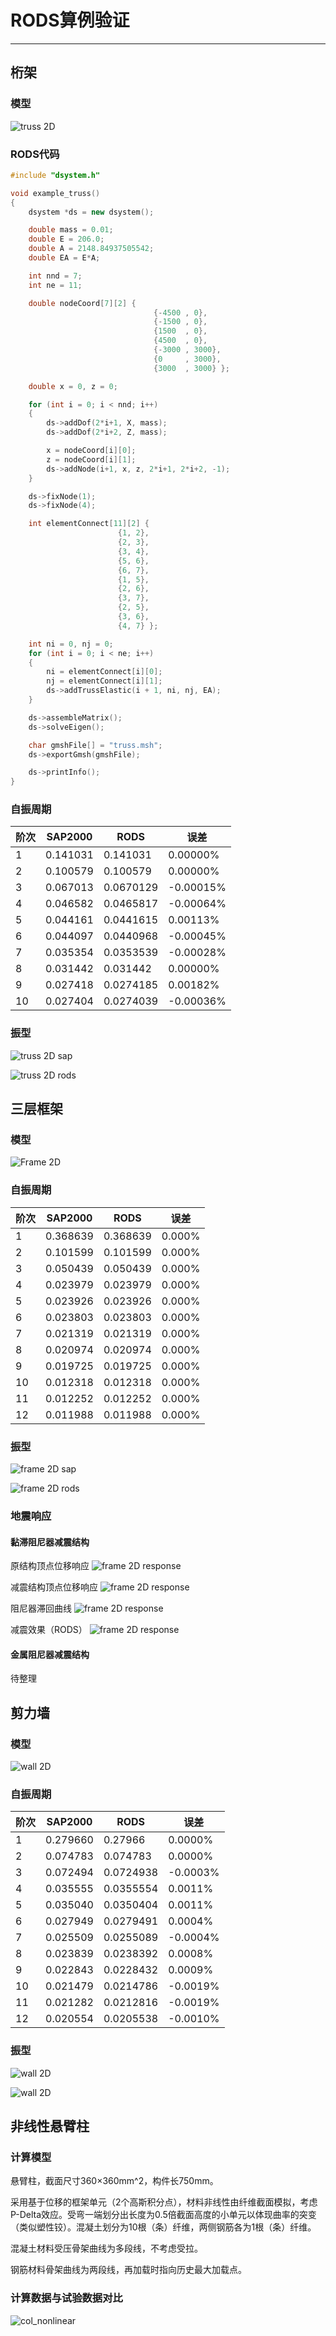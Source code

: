 # RODS算例验证
--------------

## 桁架

### 模型

![truss 2D](truss2D.png)

### RODS代码

```c++
#include "dsystem.h"

void example_truss()
{
	dsystem *ds = new dsystem();

	double mass = 0.01;
	double E = 206.0;
	double A = 2148.84937505542;
	double EA = E*A;

	int nnd = 7;
	int ne = 11;

	double nodeCoord[7][2] {	
                                {-4500 , 0},
                                {-1500 , 0},
                                {1500  , 0},
                                {4500  , 0},
                                {-3000 , 3000},
                                {0     , 3000},
                                {3000  , 3000} };

	double x = 0, z = 0;

	for (int i = 0; i < nnd; i++)
	{
		ds->addDof(2*i+1, X, mass);
		ds->addDof(2*i+2, Z, mass);

		x = nodeCoord[i][0];
		z = nodeCoord[i][1];
		ds->addNode(i+1, x, z, 2*i+1, 2*i+2, -1);
	}

	ds->fixNode(1);
	ds->fixNode(4);

	int elementConnect[11][2] { 
                        {1, 2},
                        {2, 3},
                        {3, 4},
                        {5, 6},
                        {6, 7},
                        {1, 5},
                        {2, 6},
                        {3, 7},
                        {2, 5},
                        {3, 6},
                        {4, 7} };

	int ni = 0, nj = 0;
	for (int i = 0; i < ne; i++)
	{
		ni = elementConnect[i][0];
		nj = elementConnect[i][1];
		ds->addTrussElastic(i + 1, ni, nj, EA);
	}

	ds->assembleMatrix();
	ds->solveEigen();

	char gmshFile[] = "truss.msh";
	ds->exportGmsh(gmshFile);

	ds->printInfo();
}

```

### 自振周期

|阶次|SAP2000|RODS|误差|
|----|----|----|----|
| 1  |0.141031|0.141031|0.00000%|
| 2  |0.100579|0.100579|0.00000%|
| 3  |0.067013|0.0670129|-0.00015%|
| 4  |0.046582|0.0465817|-0.00064%|
| 5  |0.044161|0.0441615|0.00113%|
| 6  |0.044097|0.0440968|-0.00045%|
| 7  |0.035354|0.0353539|-0.00028%|
| 8  |0.031442|0.031442|0.00000%|
| 9  |0.027418|0.0274185|0.00182%|
|10  |0.027404|0.0274039|-0.00036%|

### 振型

![truss 2D sap](truss2D_sap_mode.png)

![truss 2D rods](truss2D_rods_mode.png)

## 三层框架

### 模型

![Frame 2D](frame2D.png)

### 自振周期

|阶次|SAP2000|RODS|误差|
|----|----|----|----|
| 1  |0.368639|0.368639|0.000%|
| 2  |0.101599|0.101599|0.000%|
| 3  |0.050439|0.050439|0.000%|
| 4  |0.023979|0.023979|0.000%|
| 5  |0.023926|0.023926|0.000%|
| 6  |0.023803|0.023803|0.000%|
| 7  |0.021319|0.021319|0.000%|
| 8  |0.020974|0.020974|0.000%|
| 9  |0.019725|0.019725|0.000%|
|10  |0.012318|0.012318|0.000%|
|11  |0.012252|0.012252|0.000%|
|12  |0.011988|0.011988|0.000%|

### 振型

![frame 2D sap](frame2D_sap_mode.png "SAP2000")

![frame 2D rods](frame2D_rods_mode.png "RODS")

### 地震响应

#### 黏滞阻尼器减震结构

原结构顶点位移响应
![frame 2D response](disp_frame.png)

减震结构顶点位移响应
![frame 2D response](disp_frame_damped.png)

阻尼器滞回曲线
![frame 2D response](damper.png)

减震效果（RODS）
![frame 2D response](disp_frame_damping.png)

#### 金属阻尼器减震结构

待整理

## 剪力墙

### 模型

![wall 2D](wall2D.png)

### 自振周期

|阶次|SAP2000|RODS|误差|
|----|----|----|----|
| 1 |0.279660|0.27966|0.0000%|
| 2 |0.074783|0.074783|0.0000%|
| 3 |0.072494|0.0724938|-0.0003%|
| 4 |0.035555|0.0355554|0.0011%|
| 5 |0.035040|0.0350404|0.0011%|
| 6 |0.027949|0.0279491|0.0004%|
| 7 |0.025509|0.0255089|-0.0004%|
| 8 |0.023839|0.0238392|0.0008%|
| 9 |0.022843|0.0228432|0.0009%|
|10 |0.021479|0.0214786|-0.0019%|
|11 |0.021282|0.0212816|-0.0019%|
|12 |0.020554|0.0205538|-0.0010%|

### 振型

![wall 2D](wall2D_sap_mode.png)

![wall 2D](wall2D_rods_mode.png)

## 非线性悬臂柱

### 计算模型

悬臂柱，截面尺寸360×360mm^2，构件长750mm。

采用基于位移的框架单元（2个高斯积分点），材料非线性由纤维截面模拟，考虑P-Delta效应。受弯一端划分出长度为0.5倍截面高度的小单元以体现曲率的突变（类似塑性铰）。混凝土划分为10根（条）纤维，两侧钢筋各为1根（条）纤维。

混凝土材料受压骨架曲线为多段线，不考虑受拉。

钢筋材料骨架曲线为两段线，再加载时指向历史最大加载点。

### 计算数据与试验数据对比

![col_nonlinear](col_nonlinear.png)

